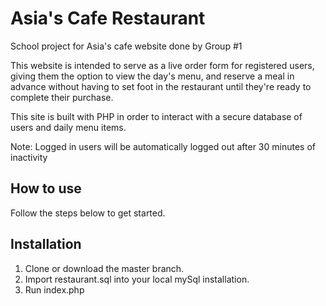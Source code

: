 # Asia's Cafe Restaurant

School project for Asia's cafe website done by Group #1

This website is intended to serve as a live order form for registered users, giving them the option to view the day's menu, and reserve a meal in advance without having to set foot in the restaurant until they're ready to complete their purchase.

This site is built with PHP in order to interact with a secure database of users and daily menu items.

Note: Logged in users will be automatically logged out after 30 minutes of inactivity

## How to use

Follow the steps below to get started.

## Installation

1. Clone or download the master branch.
2. Import restaurant.sql into your local mySql installation.
3. Run index.php
